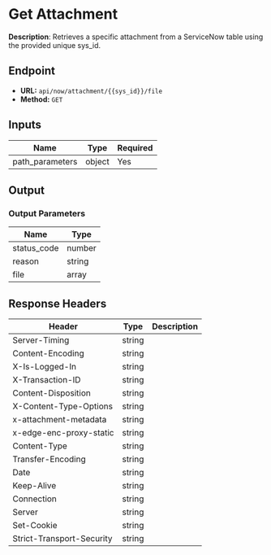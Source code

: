 # Get Attachment

**Description**: Retrieves a specific attachment from a ServiceNow table using the provided unique sys_id.

## Endpoint

- **URL:** `api/now/attachment/{{sys_id}}/file`
- **Method:** `GET`
## Inputs

| Name | Type | Required |
|------|------|----------|
| path_parameters | object | Yes |
## Output

### Output Parameters

| Name | Type |
|------|------|
| status_code | number |
| reason | string |
| file | array |
## Response Headers

| Header | Type | Description |
|--------|------|-------------|
| Server-Timing | string |  |
| Content-Encoding | string |  |
| X-Is-Logged-In | string |  |
| X-Transaction-ID | string |  |
| Content-Disposition | string |  |
| X-Content-Type-Options | string |  |
| x-attachment-metadata | string |  |
| x-edge-enc-proxy-static | string |  |
| Content-Type | string |  |
| Transfer-Encoding | string |  |
| Date | string |  |
| Keep-Alive | string |  |
| Connection | string |  |
| Server | string |  |
| Set-Cookie | string |  |
| Strict-Transport-Security | string |  |